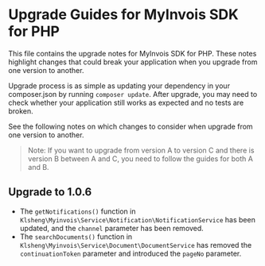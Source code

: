 Upgrade Guides for MyInvois SDK for PHP
============================================

This file contains the upgrade notes for MyInvois SDK for PHP. These notes highlight changes that
could break your application when you upgrade from one version to another.

Upgrade process is as simple as updating your dependency in your composer.json by
running `composer update`. After upgrade, you may need to check whether your application still works as expected and no tests are broken.

See the following notes on which changes to consider when upgrade from one version to another.

> Note: If you want to upgrade from version A to version C and there is
version B between A and C, you need to follow the guides
for both A and B.

Upgrade to 1.0.6
-----------------------
- The `getNotifications()` function in `Klsheng\Myinvois\Service\Notification\NotificationService` has been updated, and the `channel` parameter has been removed.
- The `searchDocuments()` function in `Klsheng\Myinvois\Service\Document\DocumentService` has removed the `continuationToken` parameter and introduced the `pageNo` parameter.